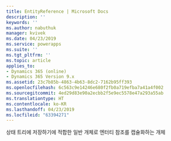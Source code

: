 ```yaml
---
title: EntityReference | Microsoft Docs
description: ''
keywords: ''
ms.author: nabuthuk
manager: kvivek
ms.date: 04/23/2019
ms.service: powerapps
ms.suite: ''
ms.tgt_pltfrm: ''
ms.topic: article
applies_to:
- Dynamics 365 (online)
- Dynamics 365 Version 9.x
ms.assetid: 23c7b85b-4863-4b63-8dc2-7162b95ff393
ms.openlocfilehash: 6c563c9e14246e680f2fb0a719efba7a41a4f002
ms.sourcegitcommit: 4ed29d83e90a2ecbb2f5e9ec5578e47a293a55ab
ms.translationtype: HT
ms.contentlocale: ko-KR
ms.lasthandoff: 04/23/2019
ms.locfileid: "63394271"
---
```

상태 트리에 저장하기에 적합한 일반 개체로 엔터티 참조를 캡슐화하는 개체
